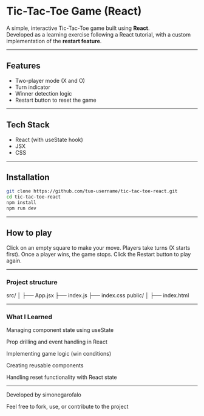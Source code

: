 # Tic-Tac-Toe Game (React)

A simple, interactive Tic-Tac-Toe game built using **React**.  
Developed as a learning exercise following a React tutorial, with a custom implementation of the **restart feature**.

---

## Features

- Two-player mode (X and O)
- Turn indicator
- Winner detection logic
- Restart button to reset the game

---

## Tech Stack

- React (with useState hook)
- JSX
- CSS

---

## Installation

```bash
git clone https://github.com/tuo-username/tic-tac-toe-react.git
cd tic-tac-toe-react
npm install
npm run dev
```

---

## How to play

Click on an empty square to make your move.
Players take turns (X starts first).
Once a player wins, the game stops.
Click the Restart button to play again.

---

### Project structure
src/
│
├── App.jsx
├── index.js
├── index.css
public/
│
├── index.html

---

### What I Learned

Managing component state using useState

Prop drilling and event handling in React

Implementing game logic (win conditions)

Creating reusable components

Handling reset functionality with React state

---

Developed by simonegarofalo

Feel free to fork, use, or contribute to the project
